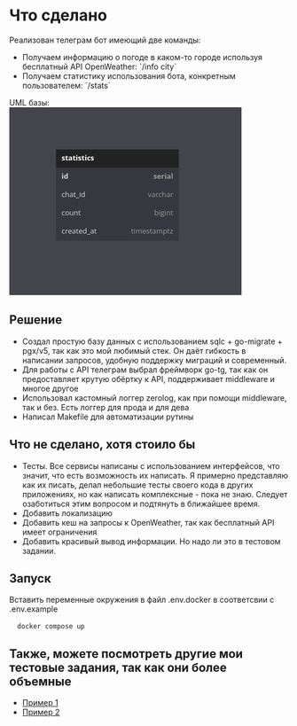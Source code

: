 # Что сделано

Реализован телеграм бот имеющий две команды:

<ul>
  <li>
    Получаем информацию о погоде в каком-то городе используя бесплатный API OpenWeather:
    `/info city`
  </li>
  <li>
    Получаем статистику использования бота, конкретным пользователем:
    `/stats`
  </li>
</ul>

UML базы:</br>
![DB](/.github/assets/db.png)

## Решение

<ul>
<li>
  Создал простую базу данных с использованием sqlc + go-migrate + pgx/v5, так как это мой любимый стек. Он даёт гибкость в написании запросов, удобную поддержку миграций и современный.
</li>
<li>
  Для работы с API телеграм выбрал фреймворк go-tg, так как он предоставляет крутую обёртку к API, поддерживает middleware и многое другое
</li>
<li>
  Использовал кастомный логгер zerolog, как при помощи middleware, так и без. Есть логгер для прода и для дева
</li>
<li>
  Написал Makefile для автоматизации рутины
</li>
</ul>

## Что не сделано, хотя стоило бы

<ul>
  <li>Тесты. Все сервисы написаны с использованием интерфейсов, что значит, что есть возможность их написать. Я примерно представляю как их писать, делал небольшие тесты своего кода в других приложениях, но как написать комплексные - пока не знаю. Следует озаботиться этим вопросом и подтянуть в ближайшее время.</li>
  <li>Добавить локализацию</li>
  <li>Добавить кеш на запросы к OpenWeather, так как бесплатный API имеет ограничения</li>
  <li>Добавить красивый вывод информации. Но надо ли это в тестовом задании.</li>
</ul>

## Запуск

Вставить переменные окружения в файл .env.docker в соответсвии с .env.example

```shell
  docker compose up
```

## Также, можете посмотреть другие мои тестовые задания, так как они более объемные

<ul>
  <li><a href="https://github.com/danilluk1/test-task-6">Пример 1</a></li>
  <li><a href="https://github.com/danilluk1/test-task-5">Пример 2</a></li>
</ul>
